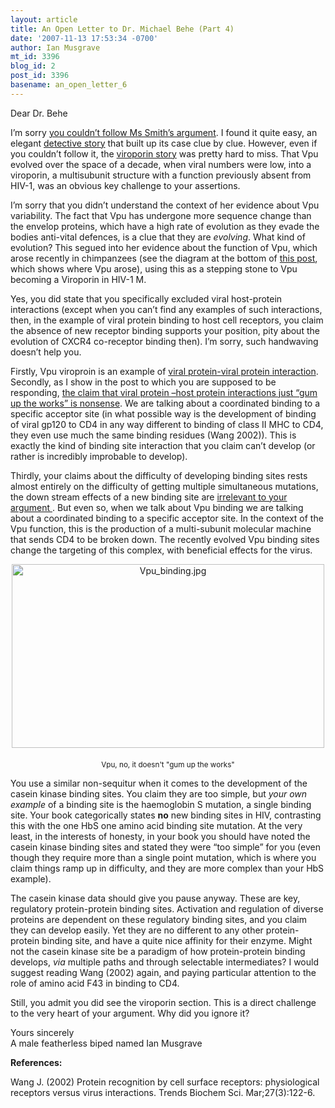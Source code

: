 ```yaml
---
layout: article
title: An Open Letter to Dr. Michael Behe (Part 4)
date: '2007-11-13 17:53:34 -0700'
author: Ian Musgrave
mt_id: 3396
blog_id: 2
post_id: 3396
basename: an_open_letter_6
---
```

Dear Dr. Behe

I’m sorry [ you couldn’t follow Ms Smith’s argument](http://www.amazon.com/gp/blog/post/PLNKG16DVFY0A5JM). I found it quite easy, an elegant [ detective story]( http://endogenousretrovirus.blogspot.com/2007/08/michael-behe-please-allow-me-to.html ) that built up its case clue by clue. However, even if you couldn’t follow it, the [viroporin story](http://pandasthumb.org/archives/2007/11/an-open-letter-4.html) was pretty hard to miss. That Vpu evolved over the space of a decade, when viral numbers were low, into a viroporin, a multisubunit structure with a function previously absent from HIV-1, was an obvious key challenge to your assertions. 

I’m sorry that you didn’t understand the context of her evidence about Vpu variability. The fact that Vpu has undergone more sequence change than the envelop proteins, which have a high rate of evolution as they evade the bodies anti-vital defences, is a clue that they are _evolving_. What kind of evolution? This segued into her evidence about the function of Vpu, which arose recently in chimpanzees (see the diagram at the bottom of [this post](http://pandasthumb.org/archives/2007/11/an-open-letter-4.html), which shows where Vpu arose), using this as a stepping stone to Vpu becoming a Viroporin in HIV-1 M.

Yes, you did state that you specifically excluded viral host-protein interactions (except when you can’t find any examples of such interactions, then, in the example of viral protein binding to host cell receptors, you claim the absence of new receptor binding supports your position, pity about the evolution of CXCR4 co-receptor binding then). I’m sorry, such handwaving doesn’t help you. 

Firstly, Vpu viroproin is an example of [viral protein-viral protein interaction](http://pandasthumb.org/archives/2007/11/an-open-letter-4.html). Secondly, as I show in the post to which you are supposed to be responding, [the claim that viral protein –host protein interactions just “gum up the works” is nonsense](http://pandasthumb.org/archives/2007/10/an-open-letter-3.html). We are talking about a coordinated binding to a specific acceptor site (in what possible way is the development of binding of viral gp120 to CD4 in any way different to binding of class II MHC to CD4, they even use much the same binding residues (Wang 2002)).  This is exactly the kind of binding site interaction that you claim can’t develop (or rather is incredibly improbable to develop). 

Thirdly, your claims about the difficulty of developing binding sites rests almost entirely on the difficulty of getting multiple simultaneous mutations, the down stream effects of a new binding site are [ irrelevant to your argument ](http://pandasthumb.org/archives/2007/10/an-open-letter-3.html). But even so, when we talk about Vpu binding we are talking about a coordinated binding to a specific acceptor site. In the context of the Vpu function, this is the production of a multi-subunit molecular machine that sends CD4 to be broken down. The recently evolved Vpu binding sites change the targeting of this complex, with beneficial effects for the virus.

<img src="{{ site.baseurl }}/uploads/2007/Vpu_binding.jpg" alt="Vpu_binding.jpg" width="500" height="294" style="text-align: center; display: block; margin: 0 auto 20px;" class="mt-image-center" />


<div markdown="block" style="text-align: center;">
<small>Vpu, no, it doesn't "gum up the works"</small>
</div>


You use a similar non-sequitur when it comes to the development of the casein kinase binding sites. You claim they are too simple, but _your own example_ of a binding site is the haemoglobin S mutation, a single binding site. Your book categorically states **no** new binding sites in HIV, contrasting this with the one HbS one amino acid binding site mutation. At the very least, in the interests of honesty, in your book you should have noted the casein kinase binding sites and stated they were “too simple” for you (even though they require more than a single point mutation, which is where you claim things ramp up in difficulty, and they are more complex than your HbS example).

The casein kinase data should give you pause anyway. These are key, regulatory protein-protein binding sites. Activation and regulation of diverse proteins are dependent on these regulatory binding sites, and you claim they can develop easily. Yet they are no different to any other protein-protein binding site, and have a quite nice affinity for their enzyme. Might not the casein kinase site be a paradigm of how protein-protein binding develops, _via_ multiple paths and through selectable intermediates? I would suggest reading Wang (2002) again, and paying particular attention to the role of amino acid F43 in binding to CD4.

Still, you admit you did see the viroporin section. This is a direct challenge to the very heart of your argument. Why did you ignore it?

Yours sincerely<br />
A male featherless biped named Ian Musgrave

**References:**

Wang J. (2002) Protein recognition by cell surface receptors: physiological receptors versus virus interactions. Trends Biochem Sci. Mar;27(3):122-6.
